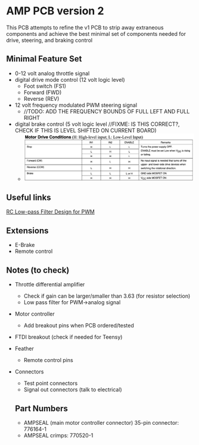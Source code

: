 # AMP PCB version 2

This PCB attempts to refine the v1 PCB to strip away extraneous components and achieve the best minimal set of components needed for drive, steering, and braking control

## Minimal Feature Set

- 0-12 volt analog throttle signal
- digital drive mode control (12 volt logic level)
  - Foot switch (FS1)
  - Forward (FWD)
  - Reverse (REV)
- 12 volt frequency modulated PWM steering signal
  - //TODO: ADD THE FREQUENCY BOUNDS OF FULL LEFT AND FULL RIGHT
- digital brake control (5 volt logic level //FIXME: IS THIS CORRECT?, CHECK IF THIS IS LEVEL SHIFTED ON CURRENT BOARD)
  - ![Brake Control Signals](docs/img/Brake_Control_Signals.png)

## Useful links

[RC Low-pass Filter Design for PWM](http://sim.okawa-denshi.jp/en/PWMtool.php)

## Extensions

- E-Brake
- Remote control

## Notes (to check)

- Throttle differential amplifier
  - Check if gain can be larger/smaller than 3.63 (for resistor selection)
  - Low pass filter for PWM->analog signal
- Motor controller
  - Add breakout pins when PCB ordered/tested
- FTDI breakout (check if needed for Teensy)
- Feather
  - Remote control pins
- Connectors
  - Test point connectors
  - Signal out connectors (talk to electrical)

  ## Part Numbers
  - AMPSEAL (main motor controller connector) 35-pin connector: 776164-1
  - AMPSEAL crimps: 770520-1